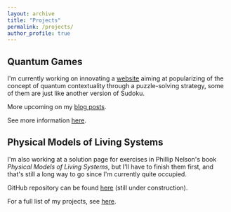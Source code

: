 ```yaml
---
layout: archive
title: "Projects"
permalink: /projects/
author_profile: true
---
```


## Quantum Games

I'm currently working on innovating a [website](https://quantumgamesorg.github.io) aiming at popularizing of the concept of quantum contextuality through a puzzle-solving strategy, some of them are just like another version of Sudoku.

More upcoming on my [blog posts](../_posts/quantumFoundationIntro.md).

See more information [here](../_projects/project-1.md).

## Physical Models of Living Systems

I'm also working at a solution page for exercises in Phillip Nelson's book *Physical Models of Living Systems*, but I'll have to finish them first, and that's still a long way to go since I'm currently quite occupied.

GitHub repository can be found [here](https://github.com/Daniel-Tianxing-Weng/physical_modeling_of_living_systems) (still under construction).

For a full list of my projects, see [here](/projects_archive/).